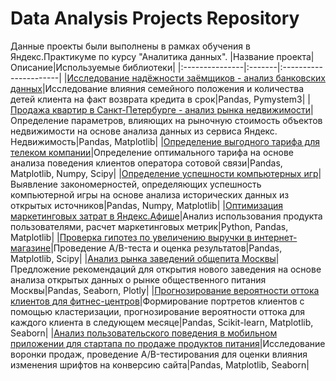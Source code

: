 # Data Analysis Projects Repository
Данные проекты были выполнены в рамках обучения в Яндекс.Практикуме по курсу "Аналитика данных".
|Название проекта|Описание|Используемые библиотеки|
|:---------------|:-------|:----------------------|
|[Исследование надёжности заёмщиков - анализ банковских данных](Issledovanie-nadezhnosty-zaemshikov)|Исследование влияния семейного положения и количества детей клиента на факт возврата кредита в срок|Pandas, Pymystem3|
|[Продажа квартир в Санкт-Петербурге - анализ рынка недвижимости](Prodazha_kvartir_v_Peterburge)|Определение параметров, влияющих на рыночную стоимость объектов недвижимости на основе анализа данных из сервиса Яндекс. Недвижимость|Pandas, Matplotlib|
|[Определение выгодного тарифа для телеком компании](Opredelenie_vygodnogo_tarifa_dlya_telecom_companii)|Определение оптимального тарифа на основе анализа поведения клиентов оператора сотовой связи|Pandas, Matplotlib, Numpy, Scipy|
|[Определение успешности компьютерных игр](Opredelenie-uspeshnosti-kompyuternykh-igr)|Выявление закономерностей, определяющих успешность компьютерной игры на основе анализа исторических данных из открытых источников|Pandas, Numpy, Matplotlib|
|[Оптимизация маркетинговых затрат в Яндекс.Афише](Optimizatsiya-marketingovykh-zatrat-v-yandex-afishe)|Анализ использования продукта пользователями, расчет маркетинговых метрик|Python, Pandas, Matplotlib|
|[Проверка гипотез по увеличению выручки в интернет-магазине](Proverka-gipotez-po-uvelicheniyu-vyruchki-internet-magazina)|Проведение A/B-теста и оценка результатов|Pandas, Matplotlib, Scipy|
|[Анализ рынка заведений общепита Москвы](Analiz-rynka-zavedeniy-obshepita-Moskvy)|Предложение рекомендаций для открытия нового заведения на основе анализа открытых данных о рынке общественного питания Москвы|Pandas, Seaborn, Plotly|
|[Прогнозирование вероятности оттока клиентов для фитнес-центров](Prognoz_veroyatnosti_ottoka_klientov_v_fitnes_centre)|Формирование портретов клиентов с помощью кластеризации, прогнозирование вероятности оттока для каждого клиента в следующем месяце|Pandas, Scikit-learn, Matplotlib, Seaborn|
|[Анализ пользовательского поведения в мобильном приложении для стартапа по продаже продуктов питания](Analiz_polzovateley_mob_prilozheniya)|Исследование воронки продаж, проведение A/B-тестирования для оценки влияния изменения шрифтов на конверсию сайта|Pandas, Matplotlib, Seaborn|
